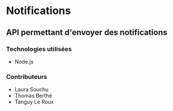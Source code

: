 # Notifications

## API permettant d'envoyer des notifications

### Technologies utilisées
- Node.js

### Contributeurs
 - Laura Souchu
 - Thomas Berthé
 - Tanguy Le Roux
